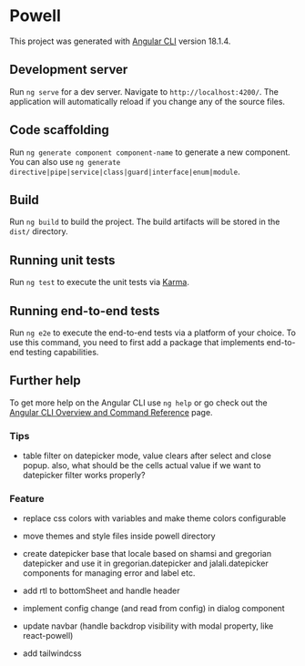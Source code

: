 # Powell

This project was generated with [Angular CLI](https://github.com/angular/angular-cli) version 18.1.4.

## Development server

Run `ng serve` for a dev server. Navigate to `http://localhost:4200/`. The application will automatically reload if you change any of the source files.

## Code scaffolding

Run `ng generate component component-name` to generate a new component. You can also use `ng generate directive|pipe|service|class|guard|interface|enum|module`.

## Build

Run `ng build` to build the project. The build artifacts will be stored in the `dist/` directory.

## Running unit tests

Run `ng test` to execute the unit tests via [Karma](https://karma-runner.github.io).

## Running end-to-end tests

Run `ng e2e` to execute the end-to-end tests via a platform of your choice. To use this command, you need to first add a package that implements end-to-end testing capabilities.

## Further help

To get more help on the Angular CLI use `ng help` or go check out the [Angular CLI Overview and Command Reference](https://angular.dev/tools/cli) page.

### Tips

- table filter on datepicker mode, value clears after select and close popup. also, what should be the cells actual
  value if we want to datepicker filter works properly?

### Feature

- replace css colors with variables and make theme colors configurable
- move themes and style files inside powell directory

- create datepicker base that locale based on shamsi and gregorian datepicker and use it in gregorian.datepicker and jalali.datepicker components for managing error and label etc.
- add rtl to bottomSheet and handle header
- implement config change (and read from config) in dialog component
- update navbar (handle backdrop visibility with modal property, like react-powell)
- add tailwindcss

